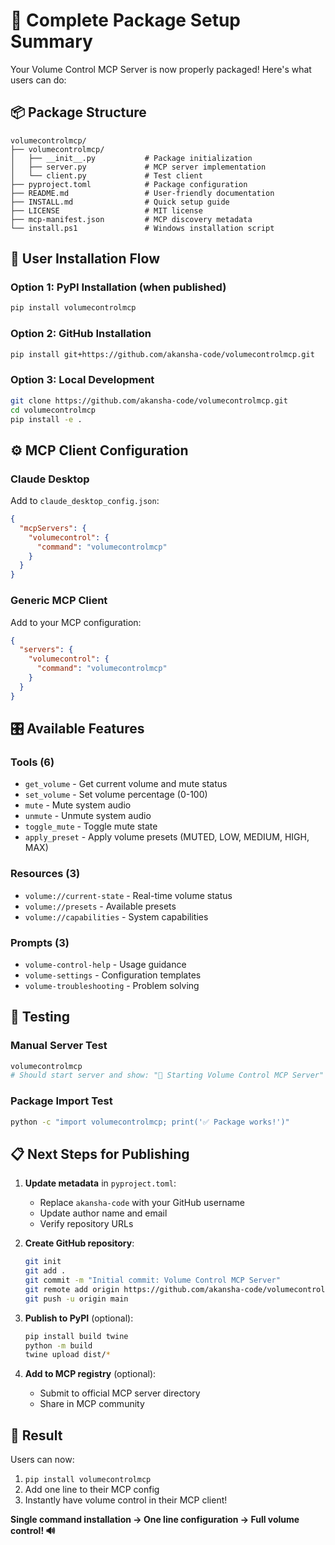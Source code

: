 # 🎯 Complete Package Setup Summary

Your Volume Control MCP Server is now properly packaged! Here's what users can do:

## 📦 Package Structure
```
volumecontrolmcp/
├── volumecontrolmcp/
│   ├── __init__.py           # Package initialization
│   ├── server.py             # MCP server implementation  
│   └── client.py             # Test client
├── pyproject.toml            # Package configuration
├── README.md                 # User-friendly documentation
├── INSTALL.md                # Quick setup guide
├── LICENSE                   # MIT license
├── mcp-manifest.json         # MCP discovery metadata
└── install.ps1               # Windows installation script
```

## 🚀 User Installation Flow

### Option 1: PyPI Installation (when published)
```bash
pip install volumecontrolmcp
```

### Option 2: GitHub Installation
```bash
pip install git+https://github.com/akansha-code/volumecontrolmcp.git
```

### Option 3: Local Development
```bash
git clone https://github.com/akansha-code/volumecontrolmcp.git
cd volumecontrolmcp
pip install -e .
```

## ⚙️ MCP Client Configuration

### Claude Desktop
Add to `claude_desktop_config.json`:
```json
{
  "mcpServers": {
    "volumecontrol": {
      "command": "volumecontrolmcp"
    }
  }
}
```

### Generic MCP Client
Add to your MCP configuration:
```json
{
  "servers": {
    "volumecontrol": {
      "command": "volumecontrolmcp"
    }
  }
}
```

## 🎛️ Available Features

### Tools (6)
- `get_volume` - Get current volume and mute status
- `set_volume` - Set volume percentage (0-100)
- `mute` - Mute system audio
- `unmute` - Unmute system audio  
- `toggle_mute` - Toggle mute state
- `apply_preset` - Apply volume presets (MUTED, LOW, MEDIUM, HIGH, MAX)

### Resources (3)
- `volume://current-state` - Real-time volume status
- `volume://presets` - Available presets
- `volume://capabilities` - System capabilities

### Prompts (3)
- `volume-control-help` - Usage guidance
- `volume-settings` - Configuration templates
- `volume-troubleshooting` - Problem solving

## 🔄 Testing

### Manual Server Test
```bash
volumecontrolmcp
# Should start server and show: "🚀 Starting Volume Control MCP Server"
```

### Package Import Test
```bash
python -c "import volumecontrolmcp; print('✅ Package works!')"
```

## 📋 Next Steps for Publishing

1. **Update metadata** in `pyproject.toml`:
   - Replace `akansha-code` with your GitHub username
   - Update author name and email
   - Verify repository URLs

2. **Create GitHub repository**:
   ```bash
   git init
   git add .
   git commit -m "Initial commit: Volume Control MCP Server"
   git remote add origin https://github.com/akansha-code/volumecontrolmcp.git
   git push -u origin main
   ```

3. **Publish to PyPI** (optional):
   ```bash
   pip install build twine
   python -m build
   twine upload dist/*
   ```

4. **Add to MCP registry** (optional):
   - Submit to official MCP server directory
   - Share in MCP community

## 🎉 Result

Users can now:
1. `pip install volumecontrolmcp`
2. Add one line to their MCP config
3. Instantly have volume control in their MCP client!

**Single command installation → One line configuration → Full volume control! 🔊**
